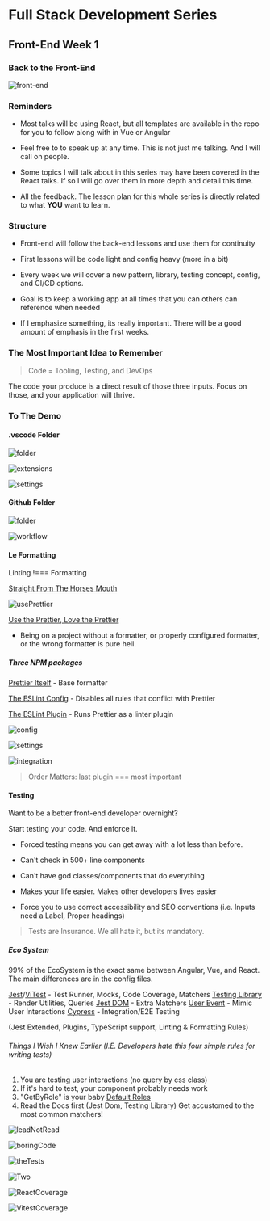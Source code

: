 # Full Stack Development Series

## Front-End Week 1

### Back to the Front-End

![front-end](./Lesson1Splash.png)

### Reminders

- Most talks will be using React, but all templates are available in the repo for you to follow along with in Vue or Angular

- Feel free to to speak up at any time. This is not just me talking. And I will call on people.

- Some topics I will talk about in this series may have been covered in the React talks. If so I will go over them in more depth and detail this time.

- All the feedback. The lesson plan for this whole series is directly related to what **YOU** want to learn.

### Structure

- Front-end will follow the back-end lessons and use them for continuity

- First lessons will be code light and config heavy (more in a bit)

- Every week we will cover a new pattern, library, testing concept, config, and CI/CD options.

- Goal is to keep a working app at all times that you can others can reference when needed

- If I emphasize something, its really important. There will be a good amount of emphasis in the first weeks.

### The Most Important Idea to Remember

> Code = Tooling, Testing, and DevOps

The code your produce is a direct result of those three inputs. Focus on those, and your application will thrive.

### To The Demo

#### .vscode Folder

![folder](week-one/ExtensionsFolder.png)

![extensions](week-one/ExtensionsFile.png)

![settings](week-one/SettingsFile.png)

#### Github Folder

![folder](week-one/GitHubFolder.png)

![workflow](week-one/WorkflowFile.png)

#### Le Formatting

Linting !=== Formatting

[Straight From The Horses Mouth](https://typescript-eslint.io/linting/configs#formatting)

![usePrettier](week-one/Formatting.png)

[Use the Prettier, Love the Prettier](https://prettier.io/)

- Being on a project without a formatter, or properly configured formatter, or the wrong formatter is pure hell.

##### Three NPM packages

[Prettier Itself](https://www.npmjs.com/package/prettier) - Base formatter

[The ESLint Config](https://www.npmjs.com/package/eslint-config-prettier) - Disables all rules that conflict with Prettier

[The ESLint Plugin](https://www.npmjs.com/package/eslint-plugin-prettier) - Runs Prettier as a linter plugin

![config](week-one/PrettierFiles.png)

![settings](week-one/DefaultPrettierConfig.png)

![integration](week-one/PrettierIntegration.png)

> Order Matters: last plugin === most important

#### Testing

Want to be a better front-end developer overnight?

Start testing your code. And enforce it.

- Forced testing means you can get away with a lot less than before.

- Can't check in 500+ line components
- Can't have god classes/components that do everything
- Makes your life easier. Makes other developers lives easier
- Force you to use correct accessibility and SEO conventions (i.e. Inputs need a Label, Proper headings)

> Tests are Insurance. We all hate it, but its mandatory.

##### Eco System

99% of the EcoSystem is the exact same between Angular, Vue, and React. The main differences are in the config files.

[Jest](https://jestjs.io/)/[ViTest](https://vitest.dev/) - Test Runner, Mocks, Code Coverage, Matchers
[Testing Library](https://testing-library.com/) - Render Utilities, Queries
[Jest DOM](https://testing-library.com/docs/ecosystem-jest-dom/) - Extra Matchers
[User Event](https://testing-library.com/docs/user-event/intro) - Mimic User Interactions
[Cypress](https://cypress.io) - Integration/E2E Testing

(Jest Extended, Plugins, TypeScript support, Linting & Formatting Rules)

###### Things I Wish I Knew Earlier (I.E. Developers hate this four simple rules for writing tests)

1. You are testing user interactions (no query by css class)
2. If it's hard to test, your component probably needs work
3. "GetByRole" is your baby [Default Roles](https://www.w3.org/TR/html-aria/#docconformance)
4. Read the Docs first (Jest Dom, Testing Library) Get accustomed to the most common matchers!

![leadNotRead](https://media.giphy.com/media/rOO3fE71nA9EY/giphy.gif)

![boringCode](week-one/BoringCode.png)

![theTests](week-one/TestOne.png)

![Two](week-one/TestTwo.png)

![ReactCoverage](week-one/JestCoverage.png)

![VitestCoverage](week-one/ViTestCoverage.png)
